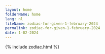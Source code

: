 ```yaml
---
layout: home
folderName: home
lang: nl
fileName: zodiac-for-given-1-february-2024
permalink: zodiac-for-given-1-february-2024
date: 1-02-2024
---
```

{% include zodiac.html %}

